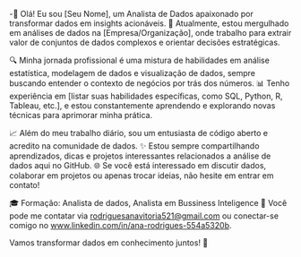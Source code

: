 -👋 Olá! Eu sou [Seu Nome], um Analista de Dados apaixonado por transformar dados em insights acionáveis. 💼 Atualmente, estou mergulhado em análises de dados na [Empresa/Organização], onde trabalho para extrair valor de conjuntos de dados complexos e orientar decisões estratégicas.

🔍 Minha jornada profissional é uma mistura de habilidades em análise estatística, modelagem de dados e visualização de dados, sempre buscando entender o contexto de negócios por trás dos números. 📊 Tenho experiência em [listar suas habilidades específicas, como SQL, Python, R, Tableau, etc.], e estou constantemente aprendendo e explorando novas técnicas para aprimorar minha prática.

📈 Além do meu trabalho diário, sou um entusiasta de código aberto e acredito na comunidade de dados. ✨ Estou sempre compartilhando aprendizados, dicas e projetos interessantes relacionados a análise de dados aqui no GitHub. 🌐 Se você está interessado em discutir dados, colaborar em projetos ou apenas trocar ideias, não hesite em entrar em contato!

🎓 Formação: Analista de dados, Analista em Bussiness Inteligence
📧 Você pode me contatar via rodriguesanavitoria521@gmail.com ou conectar-se comigo no www.linkedin.com/in/ana-rodrigues-554a5320b.

Vamos transformar dados em conhecimento juntos! 🚀
<!---
AnaVPRodrigues/AnaVPRodrigues is a ✨ special ✨ repository because its `README.md` (this file) appears on your GitHub profile.
You can click the Preview link to take a look at your changes.
--->
